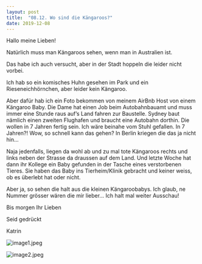 ```yaml
---
layout: post
title:  "08.12. Wo sind die Kängaroos?"
date: 2019-12-08
---
```

Hallo meine Lieben!


Natürlich muss man Kängaroos sehen, wenn man in Australien ist.

Das habe ich auch versucht, aber in der Stadt hoppeln die leider nicht vorbei.

Ich hab so ein komisches Huhn gesehen im Park und ein Rieseneichhörnchen, aber leider kein Kängaroo.

Aber dafür hab ich ein Foto bekommen von meinem AirBnb Host von einem Kängaroo Baby. Die Dame hat einen Job beim Autobahnbauamt und muss immer eine Stunde raus auf’s Land fahren zur Baustelle. Sydney baut nämlich einen zweiten Flughafen und braucht eine Autobahn dorthin. Die wollen in 7 Jahren fertig sein. Ich wäre beinahe vom Stuhl gefallen. In 7 Jahren?! Wow, so schnell kann das gehen? In Berlin kriegen die das ja nicht hin...

Naja jedenfalls, liegen da wohl ab und zu mal tote Kängaroos rechts und links neben der Strasse da draussen auf dem Land. Und letzte Woche hat dann ihr Kollege ein Baby gefunden in der Tasche eines verstorbenen Tieres. Sie haben das Baby ins Tierheim/Klinik gebracht und keiner weiss, ob es überlebt hat oder nicht.

Aber ja, so sehen die halt aus die kleinen Kängaroobabys. Ich glaub, ne Nummer grösser wären die mir lieber... Ich halt mal weiter Ausschau!

Bis morgen Ihr Lieben

Seid gedrückt

Katrin











![image1.jpeg](/weihnachten/assets/2019-12-08/image1.jpeg)

![image2.jpeg](/weihnachten/assets/2019-12-08/image2.jpeg)

